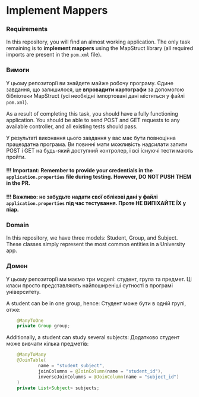 # Implement Mappers

### Requirements
In this repository, you will find an almost working application. The only task remaining is to **implement mappers** 
using the MapStruct library (all required imports are present in the `pom.xml` file).
### Вимоги
У цьому репозиторії ви знайдете майже робочу програму. Єдине завдання, що залишилося, це **впровадити картографи**
за допомогою бібліотеки MapStruct (усі необхідні імпортовані дані містяться у файлі `pom.xml`).

As a result of completing this task, you should have a fully functioning application. You should be able to send POST and GET
requests to any available controller, and all existing tests should pass.

У результаті виконання цього завдання у вас має бути повноцінна працездатна програма. Ви повинні мати можливість надсилати запити 
POST і GET на будь-який доступний контролер, і всі існуючі тести мають пройти. 

#### !!! Important: Remember to provide your credentials in the `application.properties` file during testing. However, DO NOT PUSH THEM in the PR.
#### !!! Важливо: не забудьте надати свої облікові дані у файлі `application.properties` під час тестування. Проте НЕ ВИПІХАЙТЕ ЇХ у піар.

### Domain
In this repository, we have three models: Student, Group, and Subject. These classes simply represent the most common entities in a University app.
### Домен 
У цьому репозиторії ми маємо три моделі: студент, група та предмет. Ці класи просто представляють найпоширеніші сутності в програмі університету.

A student can be in one group, hence:
Студент може бути в одній групі, отже:
```java
    @ManyToOne
    private Group group;
```

Additionally, a student can study several subjects:
Додатково студент може вивчати кілька предметів:
```java
    @ManyToMany
    @JoinTable(
            name = "student_subject",
            joinColumns = @JoinColumn(name = "student_id"),
            inverseJoinColumns = @JoinColumn(name = "subject_id")
    )
    private List<Subject> subjects;
```
